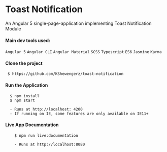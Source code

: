 # Toast Notification

An Angular 5 single-page-application implementing Toast Notification Module

#### Main dev tools used:
`Angular 5` `Angular CLI` `Angular Material` `SCSS` `Typescript` `ES6` `Jasmine` `Karma`

#### Clone the project
` $ https://github.com/KShewengerz/toast-notification`

#### Run the Application
```
  $ npm install
  $ npm start
    
  - Runs at http://localhost: 4200
  - If running on IE, some features are only available on IE11+ 
```

#### Live App Documentation
```
    $ npm run live:documentation
    
    - Runs at http://localhost:8080  
```


